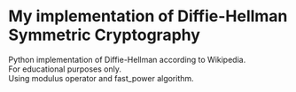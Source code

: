 # My implementation of Diffie-Hellman Symmetric Cryptography

Python implementation of Diffie-Hellman according to Wikipedia. \
For educational purposes only. \
Using modulus operator and fast_power algorithm.
